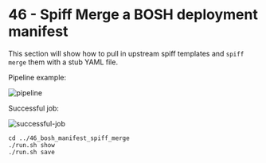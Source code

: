 46 - Spiff Merge a BOSH deployment manifest
===========================================

This section will show how to pull in upstream spiff templates and `spiff merge` them with a stub YAML file.

Pipeline example:

![pipeline](http://cl.ly/image/2S1V1I3H0S3U/Concourse.png)

Successful job:

![successful-job](http://cl.ly/image/41230L1m2K3j/job-spiff-merge__1_-_Concourse.png)

```
cd ../46_bosh_manifest_spiff_merge
./run.sh show
./run.sh save
